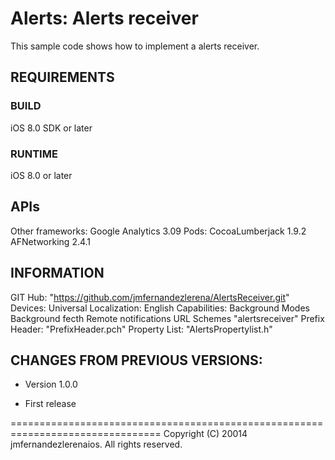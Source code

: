 # Alerts: Alerts receiver #

This sample code shows how to implement a alerts receiver.

REQUIREMENTS
--------------------------------------------------------------------------------

### BUILD ###
iOS 8.0 SDK or later

### RUNTIME ###
iOS 8.0 or later

## APIs ##
Other frameworks:
    Google Analytics 3.09
Pods:
    CocoaLumberjack 1.9.2
    AFNetworking 2.4.1


INFORMATION
--------------------------------------------------------------------------------
GIT Hub:
    "https://github.com/jmfernandezlerena/AlertsReceiver.git"
Devices:
    Universal
Localization:
    English
Capabilities:
    Background Modes
        Background fecth
        Remote notifications
URL Schemes
    "alertsreceiver"
Prefix Header:
    "PrefixHeader.pch"
Property List:
    "AlertsPropertylist.h"


CHANGES FROM PREVIOUS VERSIONS:
--------------------------------------------------------------------------------

+ Version 1.0.0
- First release


================================================================================
Copyright (C) 20014 jmfernandezlerenaios. All rights reserved.
